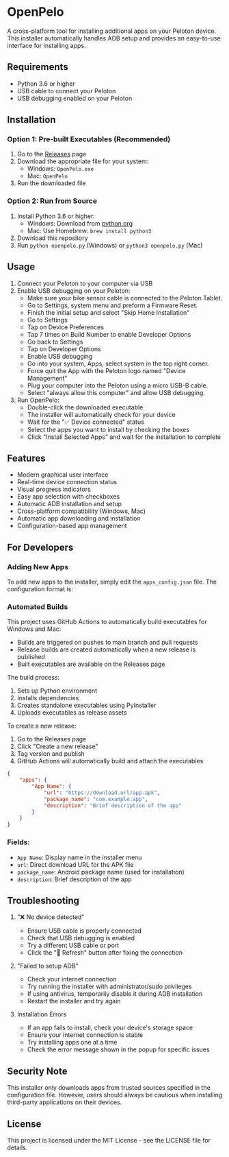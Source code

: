 # OpenPelo

A cross-platform tool for installing additional apps on your Peloton device. This installer automatically handles ADB setup and provides an easy-to-use interface for installing apps.

## Requirements

- Python 3.6 or higher
- USB cable to connect your Peloton
- USB debugging enabled on your Peloton

## Installation

### Option 1: Pre-built Executables (Recommended)
1. Go to the [Releases](../../releases) page
2. Download the appropriate file for your system:
   - Windows: `OpenPelo.exe`
   - Mac: `OpenPelo`
3. Run the downloaded file

### Option 2: Run from Source
1. Install Python 3.6 or higher:
   - Windows: Download from [python.org](https://www.python.org/downloads/)
   - Mac: Use Homebrew: `brew install python3`
2. Download this repository
3. Run `python openpelo.py` (Windows) or `python3 openpelo.py` (Mac)

## Usage

1. Connect your Peloton to your computer via USB
2. Enable USB debugging on your Peloton:
   - Make sure your bike sensor cable is connected to the Peloton Tablet.
   - Go to Settings, system menu and preform a Firmware Reset.
   - Finish the initial setup and select "Skip Home Installation"
   - Go to Settings
   - Tap on Device Preferences
   - Tap 7 times on Build Number to enable Developer Options
   - Go back to Settings
   - Tap on Developer Options
   - Enable USB debugging
   - Go into your system, Apps, select system in the top right corner.
   - Force quit the App with the Peloton logo named "Device Management"
   - Plug your computer into the Peloton using a micro USB-B cable.  
   - Select "always allow this computer" and allow USB debugging. 
3. Run OpenPelo:
   - Double-click the downloaded executable
   - The installer will automatically check for your device
   - Wait for the "✅ Device connected" status
   - Select the apps you want to install by checking the boxes
   - Click "Install Selected Apps" and wait for the installation to complete

## Features

- Modern graphical user interface
- Real-time device connection status
- Visual progress indicators
- Easy app selection with checkboxes
- Automatic ADB installation and setup
- Cross-platform compatibility (Windows, Mac)
- Automatic app downloading and installation
- Configuration-based app management

## For Developers

### Adding New Apps

To add new apps to the installer, simply edit the `apps_config.json` file. The configuration format is:

### Automated Builds

This project uses GitHub Actions to automatically build executables for Windows and Mac:
- Builds are triggered on pushes to main branch and pull requests
- Release builds are created automatically when a new release is published
- Built executables are available on the Releases page

The build process:
1. Sets up Python environment
2. Installs dependencies
3. Creates standalone executables using PyInstaller
4. Uploads executables as release assets

To create a new release:
1. Go to the Releases page
2. Click "Create a new release"
3. Tag version and publish
4. GitHub Actions will automatically build and attach the executables

```json
{
    "apps": {
        "App Name": {
            "url": "https://download.url/app.apk",
            "package_name": "com.example.app",
            "description": "Brief description of the app"
        }
    }
}
```

### Fields:
- `App Name`: Display name in the installer menu
- `url`: Direct download URL for the APK file
- `package_name`: Android package name (used for installation)
- `description`: Brief description of the app

## Troubleshooting

1. "❌ No device detected"
   - Ensure USB cable is properly connected
   - Check that USB debugging is enabled
   - Try a different USB cable or port
   - Click the "🔄 Refresh" button after fixing the connection

2. "Failed to setup ADB"
   - Check your internet connection
   - Try running the installer with administrator/sudo privileges
   - If using antivirus, temporarily disable it during ADB installation
   - Restart the installer and try again

3. Installation Errors
   - If an app fails to install, check your device's storage space
   - Ensure your internet connection is stable
   - Try installing apps one at a time
   - Check the error message shown in the popup for specific issues

## Security Note

This installer only downloads apps from trusted sources specified in the configuration file. However, users should always be cautious when installing third-party applications on their devices.

## License

This project is licensed under the MIT License - see the LICENSE file for details.